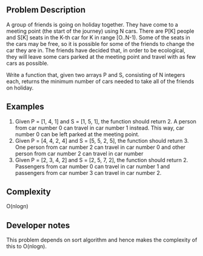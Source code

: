 ## Problem Description
A group of friends is going on holiday together. They have come to a meeting point 
(the start of the journey) using N cars. There are P[K] people and S[K] seats in the K-th 
car for K in range [O..N-1). Some of the seats in the cars may be free, so it is possible
for some of the friends to change the car they are in. The friends have decided that,
in order to be ecological, they will leave some cars parked at the meeting point and 
travel with as few cars as possible. 

Write a function that, given two arrays P and S, consisting of N integers each, returns the minimum number 
of cars needed to take all of the friends on holiday. 

## Examples
1. Given P = [1, 4, 1] and S = [1, 5, 1], the function should return 2. A person from car 
number 0 can travel in car number 1 instead. This way, car number 0 can be left parked at the meeting point. 
2. Given P = [4, 4, 2, 4] and S = [5, 5, 2, 5], the function should return 3. One person 
from car number 2 can travel in car number 0 and other person from car number 2 can travel in car number
3. Given P = [2, 3, 4, 2] and S = [2, 5, 7, 2], the function should return 2. Passengers 
from car number 0 can travel in car number 1 and passengers from car number 3 can travel in car number 2. 

## Complexity
O(nlogn)

## Developer notes
This problem depends on sort algorithm and hence makes the complexity of this to O(nlogn).  

